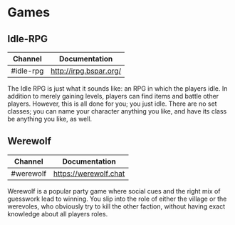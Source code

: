 # Games

## Idle-RPG

| Channel   | Documentation          |
|-----------|------------------------|
| #idle-rpg | http://irpg.bspar.org/ |

The Idle RPG is just what it sounds like: an RPG in which the players idle. In addition to merely gaining levels, players can find items and battle other players. However, this is all done for you; you just idle. There are no set classes; you can name your character anything you like, and have its class be anything you like, as well.

## Werewolf

| Channel   | Documentation         |
|-----------|-----------------------|
| #werewolf | https://werewolf.chat |

Werewolf is a popular party game where social cues and the right mix of guesswork lead to winning. You slip into the role of either the village or the werevoles, who obviously try to kill the other faction, without having exact knowledge about all players roles.
